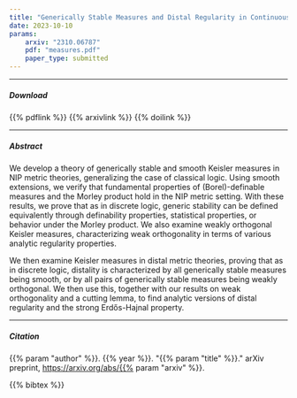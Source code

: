 ```yaml
---
title: "Generically Stable Measures and Distal Regularity in Continuous Logic" 
date: 2023-10-10
params:
    arxiv: "2310.06787"
    pdf: "measures.pdf"
    paper_type: submitted
---
```


---

##### Download


{{% pdflink %}}
{{% arxivlink %}}
{{% doilink %}}

---

##### Abstract

We develop a theory of generically stable and smooth Keisler measures in NIP metric theories, generalizing the case of classical logic. Using smooth extensions, we verify that fundamental properties of (Borel)-definable measures and the Morley product hold in the NIP metric setting. With these results, we prove that as in discrete logic, generic stability can be defined equivalently through definability properties, statistical properties, or behavior under the Morley product. We also examine weakly orthogonal Keisler measures, characterizing weak orthogonality in terms of various analytic regularity properties.

We then examine Keisler measures in distal metric theories, proving that as in discrete logic, distality is characterized by all generically stable measures being smooth, or by all pairs of generically stable measures being weakly orthogonal. We then use this, together with our results on weak orthogonality and a cutting lemma, to find analytic versions of distal regularity and the strong Erdős-Hajnal property.

---

##### Citation

{{% param "author" %}}. {{% year %}}. "{{% param "title" %}}." arXiv preprint, https://arxiv.org/abs/{{% param "arxiv" %}}.

{{% bibtex %}}